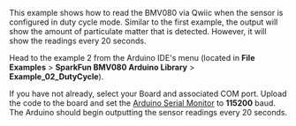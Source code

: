 This example shows how to read the BMV080 via Qwiic when the sensor is configured in duty cycle mode. Similar to the first example, the output will show the amount of particulate matter that is detected. However, it will show the readings every 20 seconds.

Head to the example 2 from the Arduino IDE's menu (located in **File** **Examples** > **SparkFun BMV080 Arduino Library** > **Example_02_DutyCycle**).

If you have not already, select your Board and associated COM port. Upload the code to the board and set the [Arduino Serial Monitor](https://learn.sparkfun.com/tutorials/terminal-basics/all#arduino-serial-monitor-windows-mac-linux) to **115200** baud. The Arduino should begin outputting the sensor readings every 20 seconds.
